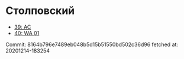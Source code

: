 # Столповский
- [39: AC](39.md)
- [40: WA 01](40.md)

Commit: 8164b796e7489eb048b5d15b51550bd502c36d96
 fetched at: 20201214-183254
